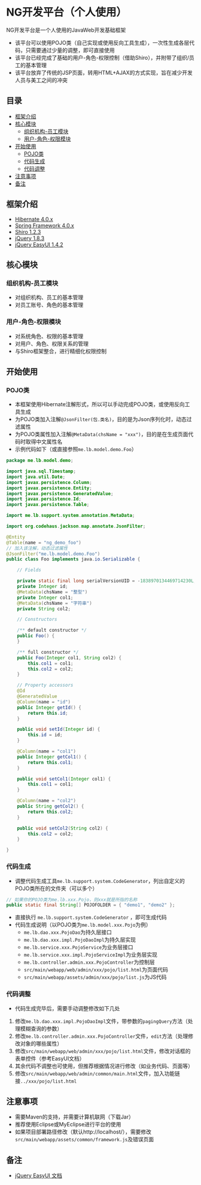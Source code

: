 NG开发平台（个人使用）
======
NG开发平台是一个人使用的JavaWeb开发基础框架
* 该平台可以使用POJO类（自己实现或使用反向工具生成），一次性生成各层代码，只需要通过少量的调整，即可直接使用
* 该平台已经完成了基础的用户-角色-权限控制（借助Shiro），并附带了组织/员工的基本管理
* 该平台放弃了传统的JSP页面，转用HTML+AJAX的方式实现，旨在减少开发人员与美工之间的冲突

## 目录
* [框架介绍](#框架介绍)
* [核心模块](#核心模块)
	* [组织机构-员工模块](#组织机构-员工模块)
	* [用户-角色-权限模块](#用户-角色-权限模块)
* [开始使用](#开始使用)
	* [POJO类](#POJO类)
	* [代码生成](#代码生成)
	* [代码调整](#代码调整)
* [注意事项](#注意事项)
* [备注](#备注)

## 框架介绍
* [Hibernate 4.0.x](http://hibernate.org/orm/)
* [Spring Framework 4.0.x](http://projects.spring.io/spring-framework/)
* [Shiro 1.2.3](http://shiro.apache.org/)
* [jQuery 1.8.3](http://jquery.com/)
* [jQuery EasyUI 1.4.2](http://www.jeasyui.com/)

## 核心模块
### 组织机构-员工模块
* 对组织机构、员工的基本管理
* 对员工账号、角色的基本管理

### 用户-角色-权限模块
* 对系统角色、权限的基本管理
* 对用户、角色、权限关系的管理
* 与Shiro框架整合，进行精细化权限控制

## 开始使用
### POJO类
* 本框架使用Hibernate注解形式，所以可以手动完成POJO类，或使用反向工具生成
* 为POJO类加入注解`@JsonFilter(包.类名)`，目的是为Json序列化时，动态过滤属性
* 为POJO类属性加入注解`@MetaData(chsName = "xxx")`，目的是在生成页面代码时取得中文属性名
* 示例代码如下（或直接参照`me.lb.model.demo.Foo`）

```Java
package me.lb.model.demo;

import java.sql.Timestamp;
import java.util.Date;
import javax.persistence.Column;
import javax.persistence.Entity;
import javax.persistence.GeneratedValue;
import javax.persistence.Id;
import javax.persistence.Table;

import me.lb.support.system.annotation.MetaData;

import org.codehaus.jackson.map.annotate.JsonFilter;

@Entity
@Table(name = "ng_demo_foo")
// 加入该注解，动态过滤属性
@JsonFilter("me.lb.model.demo.Foo")
public class Foo implements java.io.Serializable {

	// Fields

	private static final long serialVersionUID = -1838970134469714230L;
	private Integer id;
	@MetaData(chsName = "整型")
	private Integer col1;
	@MetaData(chsName = "字符串")
	private String col2;

	// Constructors

	/** default constructor */
	public Foo() {
	}

	/** full constructor */
	public Foo(Integer col1, String col2) {
		this.col1 = col1;
		this.col2 = col2;
	}

	// Property accessors
	@Id
	@GeneratedValue
	@Column(name = "id")
	public Integer getId() {
		return this.id;
	}

	public void setId(Integer id) {
		this.id = id;
	}

	@Column(name = "col1")
	public Integer getCol1() {
		return this.col1;
	}

	public void setCol1(Integer col1) {
		this.col1 = col1;
	}

	@Column(name = "col2")
	public String getCol2() {
		return this.col2;
	}

	public void setCol2(String col2) {
		this.col2 = col2;
	}

}
```

### 代码生成
* 调整代码生成工具`me.lb.support.system.CodeGenerator`，列出自定义的POJO类所在的文件夹（可以多个）

```Java
// 如果你的POJO类为me.lb.xxx.Pojo，则xxx就是所指的名称
public static final String[] POJOFOLDER = { "demo1", "demo2" };
```
* 直接执行 `me.lb.support.system.CodeGenerator` ，即可生成代码
* 代码生成说明（以POJO类为`me.lb.model.xxx.Pojo`为例）
	* `me.lb.dao.xxx.PojoDao`为持久层接口
	* `me.lb.dao.xxx.impl.PojoDaoImpl`为持久层实现
	* `me.lb.service.xxx.PojoService`为业务层接口
	* `me.lb.service.xxx.impl.PojoServiceImpl`为业务层实现
	* `me.lb.controller.admin.xxx.PojoController`为控制层
	* `src/main/webapp/web/admin/xxx/pojo/list.html`为页面代码
	* `src/main/webapp/assets/admin/xxx/pojo/list.js`为JS代码

### 代码调整
* 代码生成完毕后，需要手动调整修改如下几处
1. 修改`me.lb.dao.xxx.impl.PojoDaoImpl`文件，带参数的`pagingQuery`方法（处理模糊查询的参数）
2. 修改`me.lb.controller.admin.xxx.PojoController`文件，`edit`方法（处理修改对象的哪些属性）
3. 修改`src/main/webapp/web/admin/xxx/pojo/list.html`文件，修改对话框的表单控件（参考EasyUI文档）
4. 其余代码不调整也可使用，但推荐根据情况进行修改（如业务代码、页面等）
5. 修改`src/main/webapp/web/admin/common/main.html`文件，加入功能链接`../xxx/pojo/list.html`

## 注意事项
* 需要Maven的支持，并需要计算机联网（下载Jar）
* 推荐使用Eclipse或MyEclipse进行平台的使用
* 如果项目部署路径修改（默认http://localhost/），需要修改`src/main/webapp/assets/common/framework.js`及错误页面

## 备注
* [jQuery EasyUI 文档](http://www.jeasyui.com/documentation/index.php)